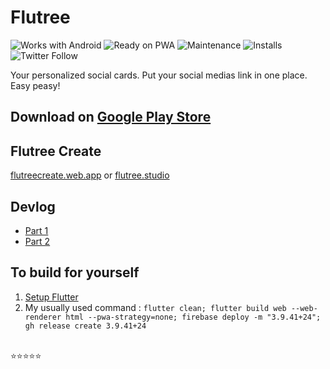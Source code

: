 # Flutree

![Works with Android](https://img.shields.io/badge/Works_with-Android-green?style=flat-square)
![Ready on PWA](https://img.shields.io/badge/Ready%20on-PWA-5a0fc8)
![Maintenance](https://img.shields.io/maintenance/yes/2021?style=flat-square)
![Installs](https://img.shields.io/badge/installs-24k+-orange)
![Twitter Follow](https://img.shields.io/twitter/follow/iqfareez?label=Follow&style=social)

Your personalized social cards. Put your social medias link in one place. Easy peasy!

## Download on [Google Play Store](https://play.google.com/store/apps/details?id=com.iqmal.linktreeflutter)

## Flutree Create

[flutreecreate.web.app](https://flutreecreate.web.app) or [flutree.studio](https://flutree.studio)

## Devlog

- [Part 1](https://www.instagram.com/s/aGlnaGxpZ2h0OjE4MTUzMDA3Njg0MTgyODA3)
- [Part 2](https://www.instagram.com/s/aGlnaGxpZ2h0OjE3ODg1MzE2ODMzMjE5MDg5)

## To build for yourself

1. [Setup Flutter](https://flutter.dev/docs/get-started/install)
2. My usually used command : `flutter clean; flutter build web --web-renderer html --pwa-strategy=none; firebase deploy -m "3.9.41+24"; gh release create 3.9.41+24`

\
:star::star::star::star::star:
